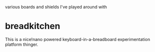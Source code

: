 various boards and shields I've played around with

# breadkitchen

This is a nice!nano powered keyboard-in-a-breadboard experimentation platform thinger.
